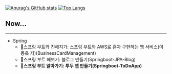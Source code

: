 [![Anurag's GitHub stats](https://github-readme-stats.vercel.app/api?username=danpung2)](https://github.com/anuraghazra/github-readme-stats)
[![Top Langs](https://github-readme-stats.vercel.app/api/top-langs/?username=danpung2)](https://github.com/anuraghazra/github-readme-stats)

## Now...
***
- Spring
    * 👋스프링 부트와 친해지기: 스프링 부트와 AWS로 혼자 구현하는 웹 서비스(이동욱 저)(BusinessCardManagement)
    * 🙌스프링 부트 헤보기: 블로그 만들기(Springboot-JPA-Blog)
    * **👊스프링 부트 알아가기: 투두 앱 만들기(Springboot-ToDoApp)**


<!--
**danpung2/danpung2** is a ✨ _special_ ✨ repository because its `README.md` (this file) appears on your GitHub profile.

Here are some ideas to get you started:

- 🔭 I’m currently working on ...
- 🌱 I’m currently learning ...
- 👯 I’m looking to collaborate on ...
- 🤔 I’m looking for help with ...
- 💬 Ask me about ...
- 📫 How to reach me: ...
- 😄 Pronouns: ...
- ⚡ Fun fact: ...
-->
